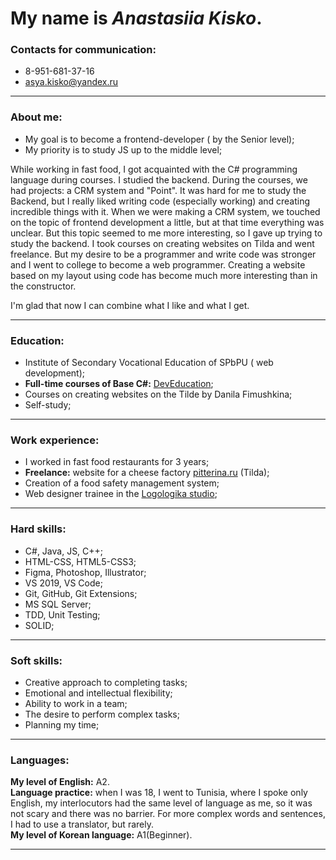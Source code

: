 # My name is __*Anastasiia Kisko*__.

### __Contacts for communication:__

+ 8-951-681-37-16
+ asya.kisko@yandex.ru
***

### __About me:__

+ My goal is to become a frontend-developer ( by the Senior level);
+ My priority is to study JS up to the middle level;

While working in fast food, I got acquainted with the C# programming language during courses. I studied the backend. During the courses, we had projects: a CRM system and "Point". It was hard for me to study the Backend, but I really liked writing code (especially working) and creating incredible things with it. When we were making a CRM system, we touched on the topic of frontend development a little, but at that time everything was unclear. But this topic seemed to me more interesting, so I gave up trying to study the backend. I took courses on creating websites on Tilda and went freelance. But my desire to be a programmer and write code was stronger and I went to college to become a web programmer. Creating a website based on my layout using code has become much more interesting than in the constructor.

I'm glad that now I can combine what I like and what I get.
***

### __Education:__

+ Institute of Secondary Vocational Education of SPbPU ( web development);
+ **Full-time courses of Base C#:** [DevEducation](https://deveducation.com); 
+ Courses on creating websites on the Tilde by Danila Fimushkina;
+ Self-study;
***

### __Work experience:__

+ I worked in fast food restaurants for 3 years;
+ **Freelance:**  website for a cheese factory [pitterina.ru](http://pitterina.ru/) (Tilda);
+ Creation of a food safety management system;
+ Web designer trainee in the [Logologika studio](https://www.logologika.ru/);
***

### __Hard skills:__

+ C#, Java, JS, C++;
+ HTML-CSS, HTML5-CSS3;
+ Figma, Photoshop, Illustrator;
+ VS 2019, VS Code;
+ Git, GitHub, Git Extensions;
+ MS SQL Server;
+ TDD, Unit Testing;
+ SOLID;
***

### __Soft skills:__

+ Creative approach to completing tasks;
+ Emotional and intellectual flexibility;
+ Ability to work in a team;
+ The desire to perform complex tasks;
+ Planning my time;
***

### __Languages:__

**My level of English:** A2.  
**Language practice:** when I was 18, I went to Tunisia, where I spoke only English, my interlocutors had the same level of language as me, so it was not scary and there was no barrier. For more complex words and sentences, I had to use a translator, but rarely.  
**My level of Korean language:** A1(Beginner).
***
